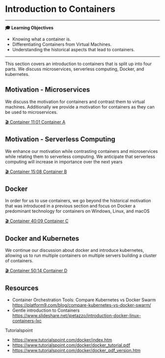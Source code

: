 # Introduction to Containers

---

**:mortar_board: Learning Objectives**

* Knowing what a container is.
* Differentiating Containers from Virtual Machines.
* Understanding the historical aspects that lead to containers.

---

This section covers an introduction to containers that is split up into
four parts. We discuss microservices, serverless computing, Docker, and
kubernetes.

## Motivation - Microservices

We discuss the motivation for containers and contrast them to virtual
machines. Additionally we provide a motivation for containers as they
can be used to microservices.

[:clapper: Container 11:01 Container A](https://youtu.be/-HlB0eiwV10)

## Motivation - Serverless Computing


We enhance our motivation while contrasting containers and microservices
while relating them to serverless computing. We anticipate that
serverless computing will increase in importance over the next years

[:clapper: Container 15:08 Container B](https://youtu.be/fxDc5cL6MgQ)

## Docker

In order for us to use containers, we go beyond the historical motivation
that was introduced in a previous section and focus on Docker a
predominant technology for containers on Windows, Linux, and macOS

[:clapper: Container 40:09 Container C](https://youtu.be/A2b-LrnoMqg)

## Docker and Kubernetes

We continue our discussion about docker and introduce kubernetes,
allowing us to run multiple containers on multiple servers building a
cluster of containers.

[:clapper: Container 50:14 Container D](https://youtu.be/V41oi2Bh8Cc)

## Resources

* Container Orchestration Tools: Compare Kubernetes vs Docker Swarm <https://platform9.com/blog/compare-kubernetes-vs-docker-swarm/>
* Gentle introduction to Containers <https://www.slideshare.net/jpetazzo/introduction-docker-linux-containers-lxc>

Tutorialspoint

* <https://www.tutorialspoint.com/docker/index.htm>
* <https://www.tutorialspoint.com/docker/docker_tutorial.pdf>
* <https://www.tutorialspoint.com/docker/docker_pdf_version.htm>
